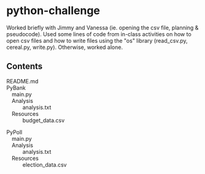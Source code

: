# python-challenge
Worked briefly with Jimmy and Vanessa (ie. opening the csv file, planning & pseudocode). Used some lines of code from in-class activities on how to open csv files and how to write files using the "os" library (read_csv.py, cereal.py, write.py). Otherwise, worked alone.

## Contents
README.md  
PyBank  
&emsp;main.py  
&emsp;Analysis  
&emsp;&emsp;&emsp;analysis.txt  
&emsp;Resources  
&emsp;&emsp;&emsp;budget_data.csv  

PyPoll  
&emsp;main.py  
&emsp;Analysis  
&emsp;&emsp;&emsp;analysis.txt  
&emsp;Resources  
&emsp;&emsp;&emsp;election_data.csv
